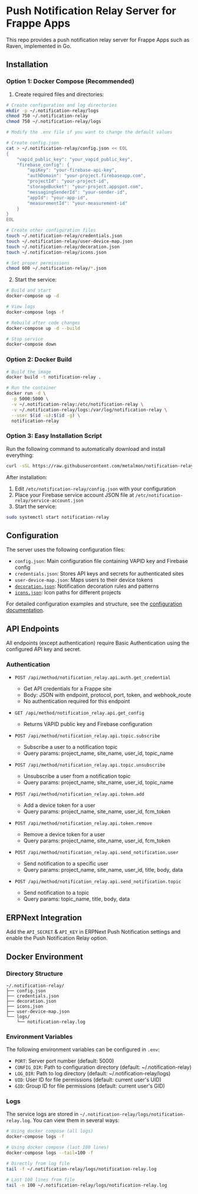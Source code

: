 # Push Notification Relay Server for Frappe Apps
This repo provides a push notification relay server for Frappe Apps such as Raven, implemented in Go.

## Installation

### Option 1: Docker Compose (Recommended)
1. Create required files and directories:
```bash
# Create configuration and log directories
mkdir -p ~/.notification-relay/logs
chmod 750 ~/.notification-relay
chmod 750 ~/.notification-relay/logs

# Modify the .env file if you want to change the default values

# Create config.json
cat > ~/.notification-relay/config.json << EOL
{
    "vapid_public_key": "your_vapid_public_key",
    "firebase_config": {
        "apiKey": "your-firebase-api-key",
        "authDomain": "your-project.firebaseapp.com",
        "projectId": "your-project-id",
        "storageBucket": "your-project.appspot.com",
        "messagingSenderId": "your-sender-id",
        "appId": "your-app-id",
        "measurementId": "your-measurement-id"
    }
}
EOL

# Create other configuration files
touch ~/.notification-relay/credentials.json
touch ~/.notification-relay/user-device-map.json
touch ~/.notification-relay/decoration.json
touch ~/.notification-relay/icons.json

# Set proper permissions
chmod 600 ~/.notification-relay/*.json
```

2. Start the service:
```bash
# Build and start
docker-compose up -d

# View logs
docker-compose logs -f

# Rebuild after code changes
docker-compose up -d --build

# Stop service
docker-compose down
```

### Option 2: Docker Build
```bash
# Build the image
docker build -t notification-relay .

# Run the container
docker run -d \
  -p 5000:5000 \
  -v ~/.notification-relay:/etc/notification-relay \
  -v ~/.notification-relay/logs:/var/log/notification-relay \
  --user $(id -u):$(id -g) \
  notification-relay
```

### Option 3: Easy Installation Script
Run the following command to automatically download and install everything:
```bash
curl -sSL https://raw.githubusercontent.com/metalmon/notification-relay/main/install.sh | sudo bash
```

After installation:
1. Edit `/etc/notification-relay/config.json` with your configuration
2. Place your Firebase service account JSON file at `/etc/notification-relay/service-account.json`
3. Start the service:
```bash
sudo systemctl start notification-relay
```

## Configuration
The server uses the following configuration files:

- `config.json`: Main configuration file containing VAPID key and Firebase config
- `credentials.json`: Stores API keys and secrets for authenticated sites
- `user-device-map.json`: Maps users to their device tokens
- [`decoration.json`](docs/decoration.md): Notification decoration rules and patterns
- [`icons.json`](docs/icons.md): Icon paths for different projects

For detailed configuration examples and structure, see the [configuration documentation](docs/configuration.md).

## API Endpoints

All endpoints (except authentication) require Basic Authentication using the configured API key and secret.

### Authentication
- `POST /api/method/notification_relay.api.auth.get_credential`
  - Get API credentials for a Frappe site
  - Body: JSON with endpoint, protocol, port, token, and webhook_route
  - No authentication required for this endpoint

- `GET /api/method/notification_relay.api.get_config`
  - Returns VAPID public key and Firebase configuration

- `POST /api/method/notification_relay.api.topic.subscribe`
  - Subscribe a user to a notification topic
  - Query params: project_name, site_name, user_id, topic_name

- `POST /api/method/notification_relay.api.topic.unsubscribe`
  - Unsubscribe a user from a notification topic
  - Query params: project_name, site_name, user_id, topic_name

- `POST /api/method/notification_relay.api.token.add`
  - Add a device token for a user
  - Query params: project_name, site_name, user_id, fcm_token

- `POST /api/method/notification_relay.api.token.remove`
  - Remove a device token for a user
  - Query params: project_name, site_name, user_id, fcm_token

- `POST /api/method/notification_relay.api.send_notification.user`
  - Send notification to a specific user
  - Query params: project_name, site_name, user_id, title, body, data

- `POST /api/method/notification_relay.api.send_notification.topic`
  - Send notification to a topic
  - Query params: topic_name, title, body, data

## ERPNext Integration
Add the `API_SECRET` & `API_KEY` in ERPNext Push Notification settings and enable the Push Notification Relay option.

## Docker Environment

### Directory Structure
```
~/.notification-relay/
├── config.json
├── credentials.json
├── decoration.json
├── icons.json
├── user-device-map.json
└── logs/
    └── notification-relay.log
```

### Environment Variables

The following environment variables can be configured in `.env`:
- `PORT`: Server port number (default: 5000)
- `CONFIG_DIR`: Path to configuration directory (default: ~/.notification-relay)
- `LOG_DIR`: Path to log directory (default: ~/.notification-relay/logs)
- `UID`: User ID for file permissions (default: current user's UID)
- `GID`: Group ID for file permissions (default: current user's GID)

### Logs

The service logs are stored in `~/.notification-relay/logs/notification-relay.log`. You can view them in several ways:

```bash
# Using docker compose (all logs)
docker-compose logs -f

# Using docker compose (last 100 lines)
docker-compose logs --tail=100 -f

# Directly from log file
tail -f ~/.notification-relay/logs/notification-relay.log

# Last 100 lines from file
tail -n 100 ~/.notification-relay/logs/notification-relay.log
```


